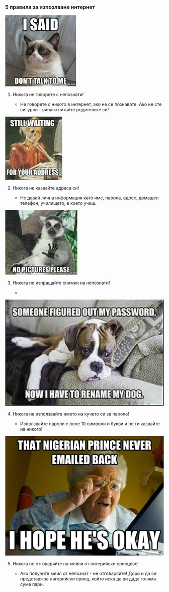 ### 5 правила за изпозлване интернет

![Alt Text](/assets/dont_talk.jpeg)

1. Никога не говорете с непознати!

   - Не говорете с никого в интернет, ако не се познавате. Ако не сте сигурни - винаги питайте родителите си!

![Alt Text](/assets/address.jpeg)

2. Никога не казвайте адреса си!

   - Не давай лична информация като име, парола, адрес, домашен телефон, училището, в което учиш.

![Alt Text](/assets/no-pictures-please.jpeg)

3. Никога не изпращайте снимки на непознати!

   -

![Alt Text](/assets/cyber-dogo.jpg)

4. Никога не използвайте името на кучето си за парола!

   - Използвайте пароли с поне 10 символи и букви и не ги казвайте на никого!

![Alt Text](/assets/nigerian_prince.jpeg)

5. Никога не отговаряйте на мейли от нигерийски принцове!

   - Ако получите мейл от непознат - не отговаряйте! Дори и да се представя за нигерийски принц, който иска да ви даде голяма сума пари.

